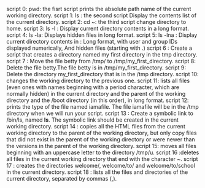 script 0: pwd: the fisrt script prints the absolute path name of the current working directory.
script 1: ls : the second script Display the contents list of the current directory.
script 2: cd ~: the third script change directory to home.
script 3: ls -l : Display current directory contents in a long format.
script 4: ls -la: Displays hidden files in long format.
script 5: ls -lna : Display current directory contents in : Long format, with user and group IDs displayed numerically, And hidden files (starting with .)
script 6 : Create a script that creates a directory named my first directory in the tmp directory.
script 7 : Move the file betty from /tmp/ to /tmp/my_first_directory.
script 8: Delete the file betty.The file betty is in /tmp/my_first_directory.
script 9: Delete the directory my_first_directory that is in the /tmp directory.
script 10: changes the working directory to the previous one.
script 11:  lists all files (even ones with names beginning with a period character, which are normally hidden) in the current directory and the parent of the working directory and the /boot directory (in this order), in long format.
script 12: prints the type of the file named iamafile. The file iamafile will be in the /tmp directory when we will run your script.
script 13 : Create a symbolic link to /bin/ls, named __ls__. The symbolic link should be created in the current working directory.
script 14 : copies all the HTML files from the current working directory to the parent of the working directory, but only copy files that did not exist in the parent of the working directory or were newer than the versions in the parent of the working directory.
script 15: moves all files beginning with an uppercase letter to the directory /tmp/u.
script 16 :deletes all files in the current working directory that end with the character ~.
script 17 : creates the directories welcome/, welcome/to/ and welcome/to/school in the current directory. 
script 18 : lists all the files and directories of the current directory, separated by commas (,).
